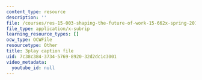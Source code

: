 ```yaml
---
content_type: resource
description: ''
file: /courses/res-15-003-shaping-the-future-of-work-15-662x-spring-2016/7c38c38437345769892032d2dc1c3001_uc8kW2iDA3A.vtt
file_type: application/x-subrip
learning_resource_types: []
ocw_type: OCWFile
resourcetype: Other
title: 3play caption file
uid: 7c38c384-3734-5769-8920-32d2dc1c3001
video_metadata:
  youtube_id: null
---
```

